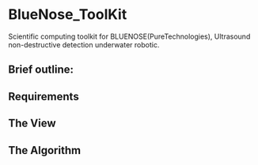 # BlueNose_ToolKit
Scientific computing toolkit for BLUENOSE(PureTechnologies), Ultrasound non-destructive detection underwater robotic.

## Brief outline:

## Requirements


## The View



## The Algorithm



## 


